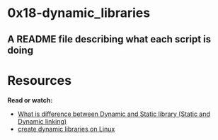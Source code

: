 # 0x18-dynamic_libraries

## A README file describing what each script is doing

# Resources
__Read or watch:__

 * [What is difference between Dynamic and Static library (Static and Dynamic linking)](https://www.youtube.com/watch?v=eW5he5uFBNM)
 * [create dynamic libraries on Linux](https://www.google.com/#q=linux+create+dynamic+library)

